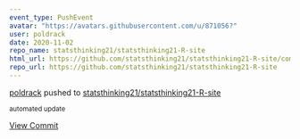 ```yaml
---
event_type: PushEvent
avatar: "https://avatars.githubusercontent.com/u/871056?"
user: poldrack
date: 2020-11-02
repo_name: statsthinking21/statsthinking21-R-site
html_url: https://github.com/statsthinking21/statsthinking21-R-site/commit/024c6ee7b9ff7d3b7ace5ac86a0c0b3b1ef394cb
repo_url: https://github.com/statsthinking21/statsthinking21-R-site
---
```


<a href='https://github.com/poldrack' target='_blank'>poldrack</a> pushed to <a href='https://github.com/statsthinking21/statsthinking21-R-site' target='_blank'>statsthinking21/statsthinking21-R-site</a>

<small>automated update</small>

<a href='https://github.com/statsthinking21/statsthinking21-R-site/commit/024c6ee7b9ff7d3b7ace5ac86a0c0b3b1ef394cb' target='_blank'>View Commit</a>